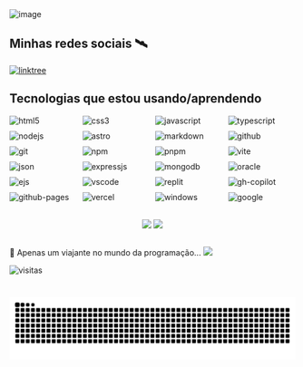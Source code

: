 <img alt="image" src="https://user-images.githubusercontent.com/96603684/168382259-7505efe1-10cb-4398-ae35-ee80d58325d1.png">

## Minhas redes sociais 🛰
<a href="https://fz-linktree.vercel.app/">
<!--     <img src="https://img.shields.io/badge/Linktree-43E55E?style=for-the-badge&logo=linktree&logoColor=white"> -->
    <img alt="linktree" src="https://img.shields.io/badge/LinkTree-1de9b6?logo=linktree&logoColor=white">
</a>

## Tecnologias que estou usando/aprendendo

<div style="display: grid; grid-template-columns: repeat(4, 1fr); gap: 10px;">
    <img align="center" alt="html5" src="https://img.shields.io/badge/HTML-%23E34F26.svg?logo=html5&logoColor=white">
    <img align="center" alt="css3" src="https://img.shields.io/badge/CSS-1572B6?logo=css3&logoColor=fff">
    <img align="center" alt="javascript" src="https://img.shields.io/badge/JavaScript-F7DF1E?logo=javascript&logoColor=000">
    <!--img align="center" alt="php" src="https://img.shields.io/badge/php-%23777BB4.svg?&logo=php&logoColor=white"-->
    <img align="center" alt="typescript" src="https://img.shields.io/badge/TypeScript-3178C6?logo=typescript&logoColor=fff">
    <img align="center" alt="nodejs" src="https://img.shields.io/badge/Node.js-6DA55F?logo=node.js&logoColor=white">
    <img align="center" alt="astro" src="https://img.shields.io/badge/Astro-BC52EE?logo=astro&logoColor=fff">
    <img align="center" alt="markdown" src="https://img.shields.io/badge/Markdown-%23000000.svg?logo=markdown&logoColor=white">
    <img align="center" alt="github" src="https://img.shields.io/badge/GitHub-%23121011.svg?logo=github&logoColor=white">
    <img align="center" alt="git" src="https://img.shields.io/badge/Git-F05032?logo=git&logoColor=fff">
    <img align="center" alt="npm" src="https://img.shields.io/badge/npm-CB3837?logo=npm&logoColor=fff">
    <img align="center" alt="pnpm" src="https://img.shields.io/badge/pnpm-F69220?logo=pnpm&logoColor=fff">
    <img align="center" alt="vite" src="https://img.shields.io/badge/Vite-646CFF?logo=vite&logoColor=fff">
    <img align="center" alt="json" src="https://img.shields.io/badge/JSON-000?logo=json&logoColor=fff">
    <img align="center" alt="expressjs" src="https://img.shields.io/badge/Express.js-%23404d59.svg?logo=express&logoColor=%2361DAFB">
<!--     <img align="center" alt="mariadb" src="https://img.shields.io/badge/MariaDB-003545?logo=mariadb&logoColor=white"> -->
    <img align="center" alt="mongodb" src="https://img.shields.io/badge/MongoDB-%234ea94b.svg?logo=mongodb&logoColor=white">
    <img align="center" alt="oracle" src="https://custom-icon-badges.demolab.com/badge/Oracle-F80000?logo=oracle&logoColor=fff">
    <img align="center" alt="ejs" src="https://img.shields.io/badge/EJS-B4CA65?style=for-the-badge&logo=ejs&logoColor=white">
    <img align="center" alt="vscode" src="https://custom-icon-badges.demolab.com/badge/Visual%20Studio%20Code-0078d7.svg?logo=vsc&logoColor=white">
    <img align="center" alt="replit" src="https://img.shields.io/badge/Replit-F26207?logo=replit&logoColor=fff">
    <img align="center" alt="gh-copilot" src="https://img.shields.io/badge/GitHub%20Copilot-000?logo=githubcopilot&logoColor=fff">
    <img align="center" alt="github-pages" src="https://img.shields.io/badge/GitHub%20Pages-121013?logo=github&logoColor=white">
    <img align="center" alt="vercel" src="https://img.shields.io/badge/Vercel-%23000000.svg?logo=vercel&logoColor=white">
    <img align="center" alt="windows" src="https://custom-icon-badges.demolab.com/badge/Windows-0078D6?logo=windows11&logoColor=white">
    <img align="center" alt="google" src="https://img.shields.io/badge/Google-4285F4?logo=google&logoColor=white">
</div><br>

<p align="center">
    <img src="https://github-readme-stats.vercel.app/api?username=Kurumi30&show_icons=true&theme=dracula&include_all_commits=true&count_private=true">
    <img src="https://github-readme-stats.vercel.app/api/top-langs/?username=Kurumi30&layout=compact&langs_count=9&theme=dracula"/>
</p>

##

🚀 Apenas um viajante no mundo da programação... <img src="https://media.tenor.com/_mYZWyrW3AUAAAAi/peach-goma-pc-night-keyboard-smashing.gif" width="50"/>

![visitas](https://count.getloli.com/get/@:Kurumi30?theme=gelbooru)
<!--[visitas](https://profile-counter.glitch.me/Kurumi30/count.svg)-->
    
#

<picture align="center">
  <source media="(prefers-color-scheme: dark)" srcset="https://raw.githubusercontent.com/Kurumi30/Kurumi30/output/github-contribution-grid-snake-dark.svg">
  <source media="(prefers-color-scheme: light)" srcset="https://raw.githubusercontent.com/Kurumi30/Kurumi30/output/github-contribution-grid-snake-dark.svg">
  <img align="center" alt="github contribution grid snake animation" src="https://raw.githubusercontent.com/Kurumi30/Kurumi30/output/github-contribution-grid-snake.svg">
</picture>
